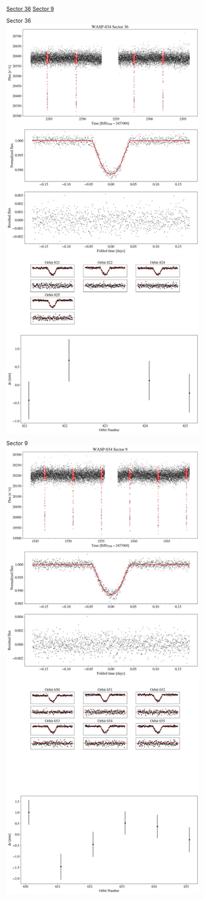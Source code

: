 [Sector 36](#sector36)
[Sector 9](#sector9)

<a name = "sector36"></a>
Sector 36
![alt text](/tt/WASP-034_Sector_36/WASP-034_Sector_36_a_TimeSeries.png)
![alt text](/tt/WASP-034_Sector_36/WASP-034_Sector_36_b_FoldedLightCurve.png)
![alt text](/tt/WASP-034_Sector_36/WASP-034_Sector_36_b_IndividualTransitsWithFit.png)
![alt text](/tt/WASP-034_Sector_36/WASP-034_Sector_36_c_TimingResiduals.png)

<a name = "sector9"></a>
Sector 9
![alt text](/tt/WASP-034_Sector_9/WASP-034_Sector_9_a_TimeSeries.png)
![alt text](/tt/WASP-034_Sector_9/WASP-034_Sector_9_b_FoldedLightCurve.png)
![alt text](/tt/WASP-034_Sector_9/WASP-034_Sector_9_b_IndividualTransitsWithFit.png)
![alt text](/tt/WASP-034_Sector_9/WASP-034_Sector_9_c_TimingResiduals.png)

